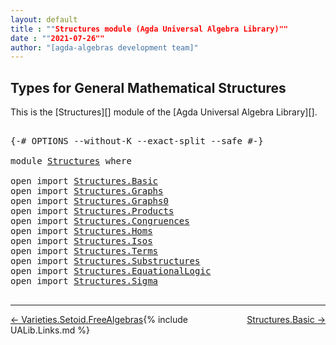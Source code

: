 ```yaml
---
layout: default
title : ""Structures module (Agda Universal Algebra Library)""
date : ""2021-07-26""
author: "[agda-algebras development team]"
---
```


## <a id="types-for-general-mathematical-structures">Types for General Mathematical Structures</a>

This is the [Structures][] module of the [Agda Universal Algebra Library][].

<pre class="Agda">

<a id="346" class="Symbol">{-#</a> <a id="350" class="Keyword">OPTIONS</a> <a id="358" class="Pragma">--without-K</a> <a id="370" class="Pragma">--exact-split</a> <a id="384" class="Pragma">--safe</a> <a id="391" class="Symbol">#-}</a>

<a id="396" class="Keyword">module</a> <a id="403" href="Structures.html" class="Module">Structures</a> <a id="414" class="Keyword">where</a>

<a id="421" class="Keyword">open</a> <a id="426" class="Keyword">import</a> <a id="433" href="Structures.Basic.html" class="Module">Structures.Basic</a>
<a id="450" class="Keyword">open</a> <a id="455" class="Keyword">import</a> <a id="462" href="Structures.Graphs.html" class="Module">Structures.Graphs</a>
<a id="480" class="Keyword">open</a> <a id="485" class="Keyword">import</a> <a id="492" href="Structures.Graphs0.html" class="Module">Structures.Graphs0</a>
<a id="511" class="Keyword">open</a> <a id="516" class="Keyword">import</a> <a id="523" href="Structures.Products.html" class="Module">Structures.Products</a>
<a id="543" class="Keyword">open</a> <a id="548" class="Keyword">import</a> <a id="555" href="Structures.Congruences.html" class="Module">Structures.Congruences</a>
<a id="578" class="Keyword">open</a> <a id="583" class="Keyword">import</a> <a id="590" href="Structures.Homs.html" class="Module">Structures.Homs</a>
<a id="606" class="Keyword">open</a> <a id="611" class="Keyword">import</a> <a id="618" href="Structures.Isos.html" class="Module">Structures.Isos</a>
<a id="634" class="Keyword">open</a> <a id="639" class="Keyword">import</a> <a id="646" href="Structures.Terms.html" class="Module">Structures.Terms</a>
<a id="663" class="Keyword">open</a> <a id="668" class="Keyword">import</a> <a id="675" href="Structures.Substructures.html" class="Module">Structures.Substructures</a>
<a id="700" class="Keyword">open</a> <a id="705" class="Keyword">import</a> <a id="712" href="Structures.EquationalLogic.html" class="Module">Structures.EquationalLogic</a>
<a id="739" class="Keyword">open</a> <a id="744" class="Keyword">import</a> <a id="751" href="Structures.Sigma.html" class="Module">Structures.Sigma</a>

</pre>

--------------------------------

<span style="float:left;">[← Varieties.Setoid.FreeAlgebras](Varieties.Setoid.FreeAlgebras.html)</span>
<span style="float:right;">[Structures.Basic →](Structures.Basic.html)</span>

{% include UALib.Links.md %}

